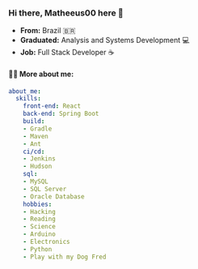
### Hi there, Matheeus00 here 👋

- **From:** Brazil :brazil:
- **Graduated:** Analysis and Systems Development :computer:
- **Job:** Full Stack Developer ☕

#### :raising_hand_man: More about me:
```yaml
about_me:
  skills:
    front-end: React
    back-end: Spring Boot
    build:
    - Gradle
    - Maven
    - Ant
    ci/cd:
    - Jenkins
    - Hudson
    sql:
    - MySQL
    - SQL Server
    - Oracle Database
    hobbies:
    - Hacking
    - Reading
    - Science
    - Arduino
    - Electronics
    - Python
    - Play with my Dog Fred
```

